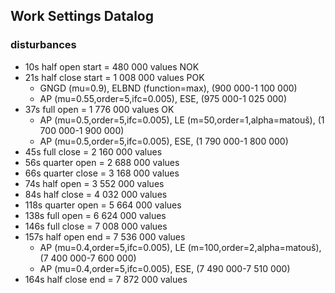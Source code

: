 ## Work Settings Datalog
### disturbances
- 10s half open start  = 480 000 values  NOK
- 21s half close start = 1 008 000 values POK
  - GNGD (mu=0.9), ELBND (function=max), (900 000-1 100 000)
  - AP (mu=0.55,order=5,ifc=0.005), ESE, (975 000-1 025 000)
- 37s full open  = 1 776 000 values OK
    - AP (mu=0.5,order=5,ifc=0.005), LE (m=50,order=1,alpha=matouš), (1 700 000-1 900 000)
    - AP (mu=0.5,order=5,ifc=0.005), ESE, (1 790 000-1 800 000)
- 45s full close = 2 160 000 values
- 56s quarter open = 2 688 000 values
- 66s quarter close = 3 168 000 values
- 74s half open = 3 552 000 values
- 84s half close = 4 032 000 values
- 118s quarter open = 5 664 000 values
- 138s full open = 6 624 000 values
- 146s full close = 7 008 000 values
- 157s half open end = 7 536 000 values
   - AP (mu=0.4,order=5,ifc=0.005), LE (m=100,order=2,alpha=matouš), (7 400 000-7 600 000)
  - AP (mu=0.4,order=5,ifc=0.005), ESE, (7 490 000-7 510 000)
- 164s half close end = 7 872 000 values
